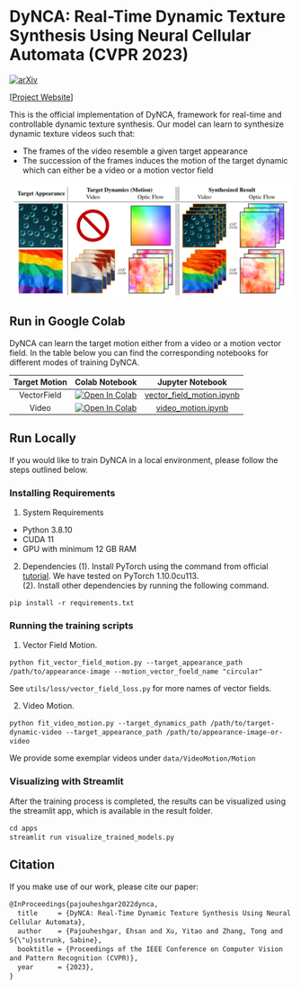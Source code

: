# DyNCA: Real-Time Dynamic Texture Synthesis Using Neural Cellular Automata (CVPR 2023)

[![arXiv](https://img.shields.io/badge/arXiv-2108.00946-b31b1b.svg)](https://arxiv.org/abs/2211.11417)

[[Project Website](https://dynca.github.io/)]

This is the official implementation of DyNCA, framework for real-time and controllable dynamic texture synthesis. Our
model can learn to synthesize dynamic texture videos such that:

* The frames of the video resemble a given target appearance
* The succession of the frames induces the motion of the target dynamic which can either be a video or a motion vector
  field

![](data/repo_images/teaser.png)

[comment]: <> (Starting from a seed state, DyNCA iteratively updates it, generating an image sequence. We extract images from this)

[comment]: <> (sequence and compare them with an appearance target as well as a motion target to obtain the DyNCA training objectives.)

[comment]: <> (After training, DyNCA can adapt to seeds of different height and width, and synthesize videos with arbitrary length.)

[comment]: <> (Sequentially applying DyNCA updates on the seed synthesizes dynamic texture videos in real-time.)

## Run in Google Colab

DyNCA can learn the target motion either from a video or a motion vector field. In the table below you can find the
corresponding notebooks for different modes of training DyNCA.

| **Target Motion** | **Colab Notebook** | **Jupyter Notebook** |
|:-----------------:|:------------------:|:--------------------:|
| VectorField | [![Open In Colab](https://colab.research.google.com/assets/colab-badge.svg)](https://colab.research.google.com/github/IVRL/DyNCA/blob/main/notebooks/vector_field_motion_colab.ipynb) | [vector_field_motion.ipynb](notebooks/vector_field_motion.ipynb) |
|  Video | [![Open In Colab](https://colab.research.google.com/assets/colab-badge.svg)](https://colab.research.google.com/github/IVRL/DyNCA/blob/main/notebooks/video_motion_colab.ipynb)                   |           [video_motion.ipynb](notebooks/video_motion.ipynb)            |


## Run Locally

If you would like to train DyNCA in a local environment, please follow the steps outlined below.

### Installing Requirements

1. System Requirements
- Python 3.8.10
- CUDA 11
- GPU with minimum 12 GB RAM
2. Dependencies
(1). Install PyTorch using the command from official [tutorial](https://pytorch.org/get-started/previous-versions/#linux-and-windows-12). We have tested on PyTorch 1.10.0cu113.  
(2). Install other dependencies by running the following command.
```
pip install -r requirements.txt
```

### Running the training scripts
1. Vector Field Motion.
```
python fit_vector_field_motion.py --target_appearance_path /path/to/appearance-image --motion_vector_foeld_name "circular"
```
See ```utils/loss/vector_field_loss.py``` for more names of vector fields. 

2. Video Motion.
```
python fit_video_motion.py --target_dynamics_path /path/to/target-dynamic-video --target_appearance_path /path/to/appearance-image-or-video
```
We provide some exemplar videos under ```data/VideoMotion/Motion```

### Visualizing with Streamlit
After the training process is completed, the results can be visualized using the streamlit app, which is available in the result folder.
```
cd apps
streamlit run visualize_trained_models.py
```

## Citation

If you make use of our work, please cite our paper:

```
@InProceedings{pajouheshgar2022dynca,
  title     = {DyNCA: Real-Time Dynamic Texture Synthesis Using Neural Cellular Automata},
  author    = {Pajouheshgar, Ehsan and Xu, Yitao and Zhang, Tong and S{\"u}sstrunk, Sabine},
  booktitle = {Proceedings of the IEEE Conference on Computer Vision and Pattern Recognition (CVPR)},
  year      = {2023},
}
```
